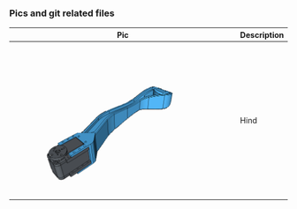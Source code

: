 ### Pics and git related files

Pic | Description
------------ | -------------
![Hind](https://github.com/andreagavazzi/ag_replica/blob/master/assets/IMG_0327_800.png) | Hind
